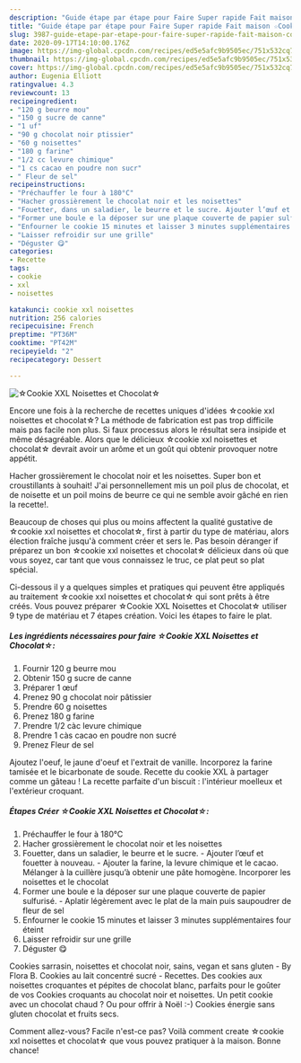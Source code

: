```yaml
---
description: "Guide étape par étape pour Faire Super rapide Fait maison ☆Cookie XXL Noisettes et Chocolat☆"
title: "Guide étape par étape pour Faire Super rapide Fait maison ☆Cookie XXL Noisettes et Chocolat☆"
slug: 3987-guide-etape-par-etape-pour-faire-super-rapide-fait-maison-cookie-xxl-noisettes-et-chocolat
date: 2020-09-17T14:10:00.176Z
image: https://img-global.cpcdn.com/recipes/ed5e5afc9b9505ec/751x532cq70/☆cookie-xxl-noisettes-et-chocolat☆-photo-principale-de-la-recette.jpg
thumbnail: https://img-global.cpcdn.com/recipes/ed5e5afc9b9505ec/751x532cq70/☆cookie-xxl-noisettes-et-chocolat☆-photo-principale-de-la-recette.jpg
cover: https://img-global.cpcdn.com/recipes/ed5e5afc9b9505ec/751x532cq70/☆cookie-xxl-noisettes-et-chocolat☆-photo-principale-de-la-recette.jpg
author: Eugenia Elliott
ratingvalue: 4.3
reviewcount: 13
recipeingredient:
- "120 g beurre mou"
- "150 g sucre de canne"
- "1 uf"
- "90 g chocolat noir ptissier"
- "60 g noisettes"
- "180 g farine"
- "1/2 cc levure chimique"
- "1 cs cacao en poudre non sucr"
- " Fleur de sel"
recipeinstructions:
- "Préchauffer le four à 180°C"
- "Hacher grossièrement le chocolat noir et les noisettes"
- "Fouetter, dans un saladier, le beurre et le sucre. Ajouter l’œuf et fouetter à nouveau. Ajouter la farine, la levure chimique et le cacao. Mélanger à la cuillère jusqu’à obtenir une pâte homogène. Incorporer les noisettes et le chocolat"
- "Former une boule e la déposer sur une plaque couverte de papier sulfurisé. Aplatir légèrement avec le plat de la main puis saupoudrer de fleur de sel"
- "Enfourner le cookie 15 minutes et laisser 3 minutes supplémentaires four éteint"
- "Laisser refroidir sur une grille"
- "Déguster 😋"
categories:
- Recette
tags:
- cookie
- xxl
- noisettes

katakunci: cookie xxl noisettes 
nutrition: 256 calories
recipecuisine: French
preptime: "PT36M"
cooktime: "PT42M"
recipeyield: "2"
recipecategory: Dessert

---
```



![☆Cookie XXL Noisettes et Chocolat☆](https://img-global.cpcdn.com/recipes/ed5e5afc9b9505ec/751x532cq70/☆cookie-xxl-noisettes-et-chocolat☆-photo-principale-de-la-recette.jpg)

Encore une fois à la recherche de recettes uniques d'idées ☆cookie xxl noisettes et chocolat☆? La méthode de fabrication est pas trop difficile mais pas facile non plus. Si faux processus alors le résultat sera insipide et même désagréable. Alors que le délicieux ☆cookie xxl noisettes et chocolat☆ devrait avoir un arôme et un goût qui obtenir provoquer notre appétit.

Hacher grossièrement le chocolat noir et les noisettes. Super bon et croustillants à souhait! J&#39;ai personnellement mis un poil plus de chocolat, et de noisette et un poil moins de beurre ce qui ne semble avoir gâché en rien la recette!.

Beaucoup de choses qui plus ou moins affectent la qualité gustative de ☆cookie xxl noisettes et chocolat☆, first à partir du type de matériau, alors élection fraîche jusqu'à comment créer et sers le. Pas besoin déranger if préparez un bon ☆cookie xxl noisettes et chocolat☆ délicieux dans où que vous soyez, car tant que vous connaissez le truc, ce plat peut so plat spécial.


Ci-dessous il y a quelques simples et pratiques qui peuvent être appliqués au traitement ☆cookie xxl noisettes et chocolat☆ qui sont prêts à être créés. Vous pouvez préparer ☆Cookie XXL Noisettes et Chocolat☆ utiliser 9 type de matériau et 7 étapes création. Voici les étapes to faire le plat.

<!--inarticleads1-->

##### Les ingrédients nécessaires pour faire ☆Cookie XXL Noisettes et Chocolat☆:

1. Fournir 120 g beurre mou
1. Obtenir 150 g sucre de canne
1. Préparer 1 œuf
1. Prenez 90 g chocolat noir pâtissier
1. Prendre 60 g noisettes
1. Prenez 180 g farine
1. Prendre 1/2 càc levure chimique
1. Prendre 1 càs cacao en poudre non sucré
1. Prenez  Fleur de sel


Ajoutez l&#39;oeuf, le jaune d&#39;oeuf et l&#39;extrait de vanille. Incorporez la farine tamisée et le bicarbonate de soude. Recette du cookie XXL à partager comme un gâteau ! La recette parfaite d&#39;un biscuit : l&#39;intérieur moelleux et l&#39;extérieur croquant. 

<!--inarticleads2-->

##### Étapes Créer ☆Cookie XXL Noisettes et Chocolat☆:

1. Préchauffer le four à 180°C
1. Hacher grossièrement le chocolat noir et les noisettes
1. Fouetter, dans un saladier, le beurre et le sucre. - Ajouter l’œuf et fouetter à nouveau. - Ajouter la farine, la levure chimique et le cacao. Mélanger à la cuillère jusqu’à obtenir une pâte homogène. Incorporer les noisettes et le chocolat
1. Former une boule e la déposer sur une plaque couverte de papier sulfurisé. - Aplatir légèrement avec le plat de la main puis saupoudrer de fleur de sel
1. Enfourner le cookie 15 minutes et laisser 3 minutes supplémentaires four éteint
1. Laisser refroidir sur une grille
1. Déguster 😋


Cookies sarrasin, noisettes et chocolat noir, sains, vegan et sans gluten - By Flora B. Cookies au lait concentré sucré - Recettes. Des cookies aux noisettes croquantes et pépites de chocolat blanc, parfaits pour le goûter de vos Cookies croquants au chocolat noir et noisettes. Un petit cookie avec un chocolat chaud ? Ou pour offrir à Noël :-) Cookies énergie sans gluten chocolat et fruits secs. 


Comment allez-vous? Facile n'est-ce pas? Voilà comment create ☆cookie xxl noisettes et chocolat☆ que vous pouvez pratiquer à la maison. Bonne chance!
